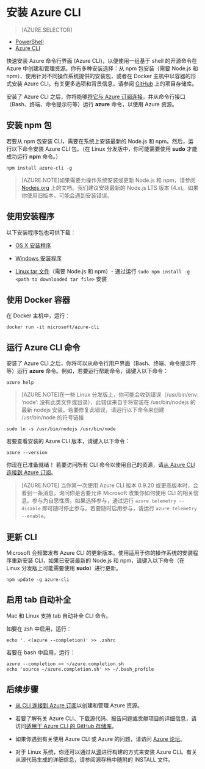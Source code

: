 <properties
	pageTitle="安装 Azure 命令行界面 | Azure"
	description="安装适用于 Mac、Linux 和 Windows 的 Azure 命令行接口 (CLI) 即可使用 Azure 服务"
	editor=""
	manager="timlt"
	documentationCenter=""
	authors="dlepow"
	services=""
	tags="azure-resource-manager,azure-service-management"/>

<tags
	ms.service="multiple"
	ms.date="05/23/2016"
	wacn.date="07/04/2016"/>

# 安装 Azure CLI

> [AZURE.SELECTOR]
- [PowerShell](/documentation/articles/powershell-install-configure)
- [Azure CLI](/documentation/articles/xplat-cli-install)

快速安装 Azure 命令行界面 (Azure CLI)，以便使用一组基于 shell 的开源命令在 Azure 中创建和管理资源。你有多种安装选择：从 npm 包安装（需要 Node.js 和 npm）、使用针对不同操作系统提供的安装包，或者在 Docker 主机中以容器的形式安装 Azure CLI。有关更多选项和背景信息，请参阅 [GitHub](https://github.com/azure/azure-xplat-cli) 上的项目存储库。


安装了 Azure CLI 之后，你将能够[将它与 Azure 订阅连接](/documentation/articles/xplat-cli-connect)，并从命令行接口（Bash、终端、命令提示符等）运行 **azure** 命令，以使用 Azure 资源。



## 安装 npm 包

若要从 npm 包安装 CLI，需要在系统上安装最新的 Node.js 和 npm。然后，运行以下命令安装 Azure CLI 包。（在 Linux 分发版中，你可能需要使用 **sudo** 才能成功运行 __npm__ 命令。）

	npm install azure-cli -g

> [AZURE.NOTE]如果需要为操作系统安装或更新 Node.js 和 npm，请参阅 [Nodejs.org](https://nodejs.org/en/download/package-manager/) 上的文档。我们建议安装最新的 Node.js LTS 版本 (4.x)。如果你使用旧版本，可能会遇到安装错误。

## 使用安装程序

以下安装程序包也可供下载：


* [OS X 安装程序][mac-installer]

* [Windows 安装程序][windows-installer]

* [Linux tar 文件][linux-installer]（需要 Node.js 和 npm）- 通过运行 `sudo npm install -g <path to downloaded tar file>` 安装


## 使用 Docker 容器

在 Docker 主机中，运行：

    docker run -it microsoft/azure-cli

## 运行 Azure CLI 命令
安装了 Azure CLI 之后，你将可以从命令行用户界面（Bash、终端、命令提示符等）运行 **azure** 命令。例如，若要运行帮助命令，请键入以下命令：

    azure help

> [AZURE.NOTE]在一些 Linux 分发版上，你可能会收到错误（/usr/bin/env: ‘node’: 没有此类文件或目录），此错误来自于将安装在 /usr/bin/nodejs 的最新 nodejs 安装。若要修复此错误，请运行以下命令来创建 /usr/bin/node 的符号链接

    sudo ln -s /usr/bin/nodejs /usr/bin/node

若要查看安装的 Azure CLI 版本，请键入以下命令：

    azure --version

你现在已准备就绪！ 若要访问所有 CLI 命令以使用自己的资源，请[从 Azure CLI 连接到 Azure 订阅](/documentation/articles/xplat-cli-connect)。

>[AZURE.NOTE] 当你第一次使用 Azure CLI 版本 0.9.20 或更高版本时，会看到一条消息，询问你是否要允许 Microsoft 收集你如何使用 CLI 的相关信息。参与为自愿性质。如果选择参与，通过运行 `azure telemetry --disable` 即可随时停止参与。若要随时启用参与，请运行 `azure telemetry --enable`。


## 更新 CLI

Microsoft 会频繁发布 Azure CLI 的更新版本。使用适用于你的操作系统的安装程序重新安装 CLI，如果已安装最新的 Node.js 和 npm，请键入以下命令（在 Linux 分发版上可能需要使用 **sudo**）进行更新。

    npm update -g azure-cli

## 启用 tab 自动补全

Mac 和 Linux 支持 tab 自动补全 CLI 命令。

如要在 zsh 中启用，运行：


	echo '. <(azure --completion)' >> .zshrc


若要在 bash 中启用，运行：


	azure --completion >> ~/azure.completion.sh
	echo 'source ~/azure.completion.sh' >> ~/.bash_profile



## 后续步骤 

* [从 CLI 连接到 Azure 订阅](/documentation/articles/xplat-cli-connect)以创建和管理 Azure 资源。

* 若要了解有关 Azure CLI、下载源代码、报告问题或贡献项目的详细信息，请访问[适用于 Azure CLI 的 GitHub 存储库](https://github.com/azure/azure-xplat-cli)。

* 如果你遇到有关使用 Azure CLI 或 Azure 的问题，请访问 [Azure 论坛](http://social.msdn.microsoft.com/Forums/windowsazure/home)。

* 对于 Linux 系统，你还可以通过从[源](http://aka.ms/linux-azure-cli)进行构建的方式来安装 Azure CLI。有关从源代码生成的详细信息，请参阅源存档中随附的 INSTALL 文件。

[mac-installer]: http://aka.ms/mac-azure-cli
[windows-installer]: https://www.microsoft.com/web/handlers/webpi.ashx?command=getinstallerredirect&appid=windowsazurexplatcli&mode=new
[linux-installer]: http://aka.ms/linux-azure-cli
[cliasm]: /documentation/articles/virtual-machines-command-line-tools
[cliarm]: /documentation/articles/azure-cli-arm-commands

<!---HONumber=Mooncake_0627_2016-->